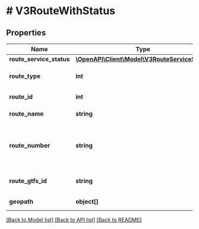 # # V3RouteWithStatus

## Properties

Name | Type | Description | Notes
------------ | ------------- | ------------- | -------------
**route_service_status** | [**\OpenAPI\Client\Model\V3RouteServiceStatus**](V3RouteServiceStatus.md) |  | [optional]
**route_type** | **int** | Transport mode identifier | [optional]
**route_id** | **int** | Route identifier | [optional]
**route_name** | **string** | Name of route | [optional]
**route_number** | **string** | Route number presented to public (nb. not route_id) | [optional]
**route_gtfs_id** | **string** | GTFS Identifer of the route | [optional]
**geopath** | **object[]** | GeoPath of the route | [optional]

[[Back to Model list]](../../README.md#models) [[Back to API list]](../../README.md#endpoints) [[Back to README]](../../README.md)
